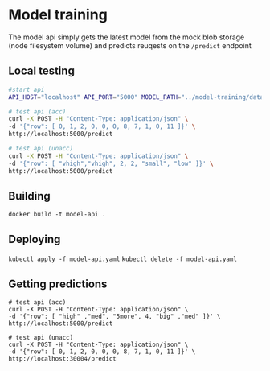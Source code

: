 # Model training

The model api simply gets the latest model from the mock blob storage (node filesystem volume) and predicts reuqests on the `/predict` endpoint

## Local testing

```bash
#start api
API_HOST="localhost" API_PORT="5000" MODEL_PATH="../model-training/data/" python model-api.py

# test api (acc)
curl -X POST -H "Content-Type: application/json" \
-d '{"row": [ 0, 1, 2, 0, 0, 0, 8, 7, 1, 0, 11 ]}' \
http://localhost:5000/predict

# test api (unacc)
curl -X POST -H "Content-Type: application/json" \
-d '{"row": [ "vhigh","vhigh", 2, 2, "small", "low" ]}' \
http://localhost:5000/predict
```

## Building

`docker build -t model-api .`

## Deploying

`kubectl apply -f model-api.yaml`
`kubectl delete -f model-api.yaml`

## Getting predictions

```
# test api (acc)
curl -X POST -H "Content-Type: application/json" \
-d '{"row": [ "high" ,"med", "5more", 4, "big" ,"med" ]}' \
http://localhost:5000/predict

# test api (unacc)
curl -X POST -H "Content-Type: application/json" \
-d '{"row": [ 0, 1, 2, 0, 0, 0, 8, 7, 1, 0, 11 ]}' \
http://localhost:30004/predict
```